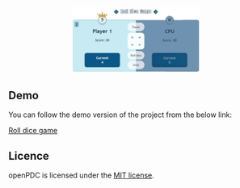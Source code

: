 <p style="margin: auto; width: 50%;">
  <img src="demo.gif" alt="alt text">
</p>

## Demo

You can follow the demo version of the project from the below link:

[Roll dice game](https://amin-norollah.github.io/JS-code/Games/RollDice)

## Licence

openPDC is licensed under the [MIT license](https://opensource.org/licenses/MIT).
